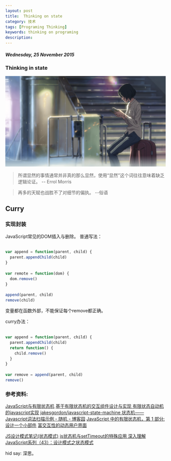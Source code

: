```yaml
---
layout: post
title:  Thinking on state
category: 技术
tags: [Programing Thinking]
keywords: thinking on programing
description:
---
```


##### Wednesday, 25 November 2015

### Thinking in state

![the gargen of world](/../../assets/img/tech/2015/the_garden_of_world_59.PNG)

> 所谓显然的事情通常并非真的那么显然，使用“显然”这个词往往意味着缺乏逻辑论证。 -- Errol Morris

> 再多的天赋也战胜不了对细节的偏执。  --俗语

## Curry

### 实现封装

JavaScript常见的DOM插入与删除。
普通写法：

````javascript

var append = function(parent, child) {
  parent.appendChild(child)
}

var remote = function(dom) {
  dom.remove()
}

append(parent, child)
remove(child)
````
变量都在函数外部，不能保证每个remove都正确。

curry办法：

````javascript

var append = function(parent, child) {
  parent.appendChild(child)
  return function() {
    child.remove()
  }
}

var remove = append(parent, child)
remove()

````


### 参考资料:
[JavaScript与有限状态机](http://www.ruanyifeng.com/blog/2013/09/finite-state_machine_for_javascript.html)
[基于有限状态机的交互组件设计与实现 ](http://ued.taobao.org/blog/2012/10/fsm/)
[有限状态自动机的javascript实现](http://yiminghe.iteye.com/blog/407443)
[jakesgordon/javascript-state-machine ](https://github.com/jakesgordon/javascript-state-machine)
[状态机——Javascript词法扫描示例 - 随机 - 博客园](http://www.html-js.com/article/1430)
[JavaScript 中的有限状态机，第 1 部分: 设计一个小部件](http://www.uml.org.cn/UMLApplication/200811172.asp)
[富交互性的动态用户界面 ](http://reactjs.cn/react/docs/interactivity-and-dynamic-uis.html)

[JS设计模式笔记(状态模式)](http://blog.xinshangshangxin.com/2015/07/03/JS%E8%AE%BE%E8%AE%A1%E6%A8%A1%E5%BC%8F%E7%AC%94%E8%AE%B0-%E7%8A%B6%E6%80%81%E6%A8%A1%E5%BC%8F/)
[js状态机与setTimeout的特殊应用 ](http://pleasureswx123.github.io/2015/02/12/js%E7%8A%B6%E6%80%81%E6%9C%BA%E4%B8%8EsetTimeout%E7%9A%84%E7%89%B9%E6%AE%8A%E5%BA%94%E7%94%A8/)
[ 深入理解JavaScript系列（43）：设计模式之状态模式](http://www.cnblogs.com/tomxu/archive/2012/04/18/2437099.html)

hid say: 深思。




